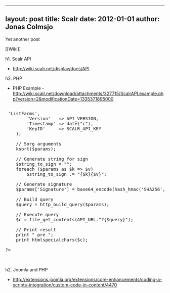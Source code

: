 
---
layout: post
title: Scalr
date: 2012-01-01
author: Jonas Colmsjo
---

Yet another post





[[Wiki]]

h1. Scalr API

* http://wiki.scalr.net/display/docs/API


h2. PHP

* PHP Example - http://wiki.scalr.net/download/attachments/327715/ScalrAPI.example.php?version=2&modificationDate=1335371895000

<pre>

<? php

	// Define constants
	define("SCALR_API_KEY", "xxxxxxxxxxxxxxxx");
	define("SCALR_SECRET_KEY", "xxxxxxxxxxxxxxxxxxxxxxxxxxxxxxxxxxxxxx");
	define("API_URL", "https://api.scalr.net/");	
	define("API_VERSION", "2009-05-07");
	
	// Build query arguments list
	$params = array(
        'Action'	=> 'ListFarms',
        'Version'	=> API_VERSION,
        'Timestamp'	=> date("c"),
        'KeyID'		=> SCALR_API_KEY
    );
	
    // Sorg arguments
    ksort($params);
        	
    // Generate string for sign
	$string_to_sign = "";
	foreach ($params as $k => $v)
        $string_to_sign .= "{$k}{$v}";
                
    // Generate signature
	$params['Signature'] = base64_encode(hash_hmac('SHA256', $string_to_sign, SCALR_SECRET_KEY, 1));
        
	// Build query
	$query = http_build_query($params);
        
	// Execute query
	$c = file_get_contents(API_URL."?{$query}");
	
	// Print result
	print " pre ";
	print htmlspecialchars($c);
 
?>


</pre>



h2. Joomla and PHP

* http://extensions.joomla.org/extensions/core-enhancements/coding-a-scripts-integration/custom-code-in-content/4470
